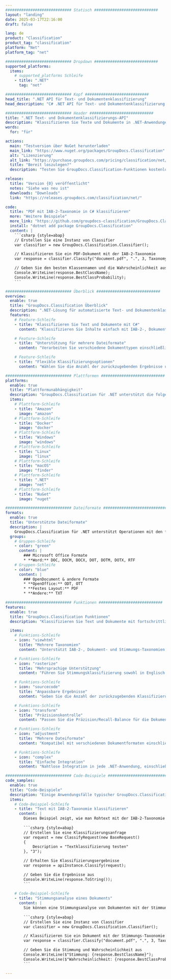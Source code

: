 ```yaml
---
############################# Statisch ############################
layout: "landing"
date: 2025-03-17T22:16:00
draft: false

lang: de
product: "Classification"
product_tag: "classification"
platform: "Net"
platform_tag: "net"

############################# Dropdown ############################
supported_platforms:
  items:
    # supported_platforms Schleife
    - title: ".NET"
      tag: "net"

############################# Kopf ############################
head_title: ".NET API für Text- und Dokumentenklassifizierung"
head_description: "C# .NET API für Text- und Dokumentenklassifizierung mit IAB-2-, Dokument- und Stimmungs-Taxonomien. Klassifizieren Sie Inhalte in verschiedenen Formaten einschließlich PDF, DOC, DOCX, RTF und TXT."

############################# Header ############################
title: ".NET Text- und Dokumentenklassifizierungs-API"
description: "Klassifizieren Sie Texte und Dokumente in .NET-Anwendungen mit mehreren Taxonomien."
words:
  for: "für"

actions:
  main: "Testversion über NuGet herunterladen"
  main_link: "https://www.nuget.org/packages/GroupDocs.Classification"
  alt: "Lizenzierung"
  alt_link: "https://purchase.groupdocs.com/pricing/classification/net/"
  title: "Bereit loszulegen?"
  description: "Testen Sie GroupDocs.Classification-Funktionen kostenlos oder fordern Sie eine Lizenz an"

release:
  title: "Version {0} veröffentlicht"
  notes: "Siehe was neu ist"
  downloads: "Downloads"
  link: "https://releases.groupdocs.com/classification/net/"

code:
  title: "PDF mit IAB-2-Taxonomie in C# klassifizieren"
  more: "Weitere Beispiele"
  more_link: "https://github.com/groupdocs-classification/GroupDocs.Classification-for-.NET"
  install: "dotnet add package GroupDocs.Classification"
  content: |
    ```csharp {style=abap}   
    // Erstellen Sie eine Instanz von Classifier
    var classifier = new GroupDocs.Classification.Classifier();

    // Klassifizieren Sie ein PDF-Dokument mit der IAB-2-Taxonomie
    var response = classifier.Classify("document.pdf", ".", 3, Taxonomy.Iab2);

    // Geben Sie den besten Klassennamen und die Wahrscheinlichkeit aus
    Console.WriteLine(response.BestClassName);
    Console.WriteLine(response.BestClassProbability);
    ```

############################# Überblick ############################
overview:
  enable: true
  title: "GroupDocs.Classification Überblick"
  description: ".NET-Lösung für automatisierte Text- und Dokumentenklassifizierung mit verschiedenen Taxonomien."
  features:
    # Feature-Schleife
    - title: "Klassifizieren Sie Text und Dokumente mit C#"
      content: "Klassifizieren Sie Inhalte einfach mit IAB-2-, Dokument- und Stimmungs-Taxonomien mit GroupDocs.Classification für .NET."

    # Feature-Schleife
    - title: "Unterstützung für mehrere Dateiformate"
      content: "Verarbeiten Sie verschiedene Dokumenttypen einschließlich PDF, DOC, DOCX, RTF, TXT und mehr."

    # Feature-Schleife
    - title: "Flexible Klassifizierungsoptionen"
      content: "Wählen Sie die Anzahl der zurückzugebenden Ergebnisse und passen Sie die Präzision/Recall-Balance für die Dokument-Taxonomie an."

############################# Plattformen ############################
platforms:
  enable: true
  title: "Plattformunabhängigkeit"
  description: "GroupDocs.Classification für .NET unterstützt die folgenden Betriebssysteme, Frameworks und Paketmanager"
  items:
    # Plattform-Schleife
    - title: "Amazon"
      image: "amazon"
    # Plattform-Schleife
    - title: "Docker"
      image: "docker"
    # Plattform-Schleife
    - title: "Windows"
      image: "windows"
    # Plattform-Schleife
    - title: "Linux"
      image: "linux"
    # Plattform-Schleife
    - title: "macOS"
      image: "finder"
    # Plattform-Schleife
    - title: ".NET"
      image: "net"
    # Plattform-Schleife
    - title: "NuGet"
      image: "nuget"

############################# Dateiformate ############################
formats:
  enable: true
  title: "Unterstützte Dateiformate"
  description: |
    GroupDocs.Classification für .NET unterstützt Operationen mit den folgenden [Dateiformaten](https://docs.groupdocs.com/classification/net/supported-document-formats/).
  groups:
    # Gruppen-Schleife
    - color: "green"
      content: |
        ### Microsoft Office Formate
        * **Word:** DOC, DOCM, DOCX, DOT, DOTM, DOTX, RTF
    # Gruppen-Schleife
    - color: "blue"
      content: |
        ### OpenDocument & andere Formate
        * **OpenOffice:** ODT, OTT
        * **Festes Layout:** PDF
        * **Andere:** TXT

############################# Funktionen ############################
features:
  enable: true
  title: "GroupDocs.Classification Funktionen"
  description: "Klassifizieren Sie Text und Dokumente mit fortschrittlichen Taxonomien und Optionen."

  items:
    # Funktions-Schleife
    - icon: "viewhtml"
      title: "Mehrere Taxonomien"
      content: "Unterstützt IAB-2-, Dokument- und Stimmungs-Taxonomien für vielseitige Klassifizierung."

    # Funktions-Schleife
    - icon: "rasterize"
      title: "Mehrsprachige Unterstützung"
      content: "Führen Sie Stimmungsklassifizierung sowohl in Englisch als auch in Chinesisch durch."

    # Funktions-Schleife
    - icon: "sourcecode"
      title: "Anpassbare Ergebnisse"
      content: "Geben Sie die Anzahl der zurückzugebenden Klassifizierungsergebnisse an."

    # Funktions-Schleife
    - icon: "transform"
      title: "Präzisionskontrolle"
      content: "Passen Sie die Präzision/Recall-Balance für die Dokument-Taxonomie-Klassifizierung an."

    # Funktions-Schleife
    - icon: "adjustment"
      title: "Mehrere Dateiformate"
      content: "Kompatibel mit verschiedenen Dokumentformaten einschließlich PDF, DOC, DOCX, RTF und TXT."

    # Funktions-Schleife
    - icon: "complex"
      title: "Einfache Integration"
      content: "Nahtlose Integration in jede .NET-Anwendung, einschließlich ASP.NET und Windows-Apps."

############################# Code-Beispiele ############################
code_samples:
  enable: true
  title: "Code-Beispiele"
  description: "Einige Anwendungsfälle typischer GroupDocs.Classification für .NET-Operationen"
  items:
    # Code-Beispiel-Schleife
    - title: "Text mit IAB-2-Taxonomie klassifizieren"
      content: |
        Dieses Beispiel zeigt, wie man Rohtext mit der IAB-2-Taxonomie klassifiziert:
        
        ```csharp {style=abap}
        // Erstellen Sie eine Klassifizierungsanfrage
        var request = new ClassifyRequest(new BaseRequest()
        {
            Description = "Textklassifizierung testen"
        }, "3");

        // Erhalten Sie Klassifizierungsergebnisse
        var response = apiInstance.Classify(request);

        // Geben Sie die Ergebnisse aus
        Console.WriteLine(response.ToString());
        ```
        
    # Code-Beispiel-Schleife
    - title: "Stimmungsanalyse eines Dokuments"
      content: |
        Sie können eine Stimmungsanalyse von Dokumenten mit der Stimmungs-Taxonomie durchführen:
        
        ```csharp {style=abap}
        // Erstellen Sie eine Instanz von Classifier
        var classifier = new GroupDocs.Classification.Classifier();

        // Klassifizieren Sie ein Dokument mit der Stimmungs-Taxonomie
        var response = classifier.Classify("document.pdf", ".", 3, Taxonomy.Sentiment);

        // Geben Sie die Stimmung und Wahrscheinlichkeit aus
        Console.WriteLine($"Stimmung: {response.BestClassName}");
        Console.WriteLine($"Wahrscheinlichkeit: {response.BestClassProbability}");
        ```

---
```

